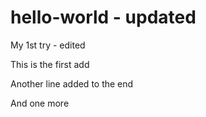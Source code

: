 # hello-world - updated
My 1st try - edited

This is the first add 

Another line added to the end

And one more
